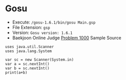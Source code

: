 # Gosu

* Execute: `/gosu-1.6.1/bin/gosu Main.gsp`
* File Extension: `gsp`
* Version: `Gosu version: 1.6.1`
* Baekjoon Online Judge [Problem 1000](https://www.acmicpc.net/problem/1000) Sample Source
````
uses java.util.Scanner
uses java.lang.System

var sc = new Scanner(System.in)
var a = sc.nextInt()
var b = sc.nextInt()
print(a+b)
````


